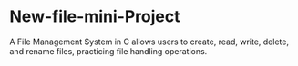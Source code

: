 # New-file-mini-Project
A File Management System in C allows users to create, read, write, delete, and rename files, practicing file handling operations.
